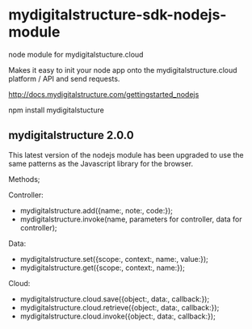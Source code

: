 mydigitalstructure-sdk-nodejs-module
====================================

node module for mydigitalstucture.cloud

Makes it easy to init your node app onto the mydigitalstructure.cloud platform / API and send requests.

http://docs.mydigitalstructure.com/gettingstarted_nodejs

npm install mydigitalstucture

mydigitalstructure 2.0.0
------------------------

This latest version of the nodejs module has been upgraded to use the same patterns as the Javascript library for the browser.

Methods;

Controller:

- mydigitalstructure.add({name:, note:, code:});
- mydigitalstructure.invoke(name, parameters for controller, data for controller);

Data:

- mydigitalstructure.set({scope:, context:, name:, value:});
- mydigitalstructure.get({scope:, context:, name:});

Cloud:

- mydigitalstructure.cloud.save({object:, data:, callback:});
- mydigitalstructure.cloud.retrieve({object:, data:, callback:});
- mydigitalstructure.cloud.invoke({object:, data:, callback:});
